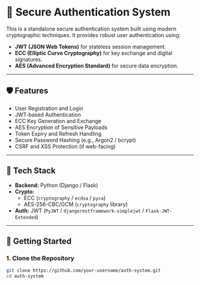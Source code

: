 # 🔐 Secure Authentication System

This is a standalone secure authentication system built using modern cryptographic techniques. It provides robust user authentication using:

- **JWT (JSON Web Tokens)** for stateless session management.
- **ECC (Elliptic Curve Cryptography)** for key exchange and digital signatures.
- **AES (Advanced Encryption Standard)** for secure data encryption.

---

## 🛡️ Features

- User Registration and Login
- JWT-based Authentication
- ECC Key Generation and Exchange
- AES Encryption of Sensitive Payloads
- Token Expiry and Refresh Handling
- Secure Password Hashing (e.g., Argon2 / bcrypt)
- CSRF and XSS Protection (if web-facing)

---

## 🧱 Tech Stack

- **Backend:** Python (Django / Flask)
- **Crypto:** 
  - ECC (`cryptography` / `ecdsa` / `pyca`)
  - AES-256-CBC/GCM (`cryptography` library)
- **Auth:** JWT (`PyJWT` / `djangorestframework-simplejwt` / `Flask-JWT-Extended`)

---

## 🚀 Getting Started

### 1. Clone the Repository
```bash
git clone https://github.com/your-username/auth-system.git
cd auth-system